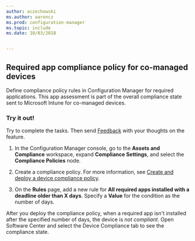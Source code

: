 ```yaml
---
author: aczechowski
ms.author: aaroncz
ms.prod: configuration-manager
ms.topic: include
ms.date: 10/03/2018


---
```


## <a name="bkmk_app-compliance"></a> Required app compliance policy for co-managed devices
<!--1358196-->

Define compliance policy rules in Configuration Manager for required applications. This app assessment is part of the overall compliance state sent to Microsoft Intune for co-managed devices.

### Try it out!

Try to complete the tasks. Then send [Feedback](/sccm/core/understand/find-help#product-feedback) with your thoughts on the feature.

1. In the Configuration Manager console, go to the **Assets and Compliance** workspace, expand **Compliance Settings**, and select the **Compliance Policies** node.  

2. Create a compliance policy. For more information, see [Create and deploy a device compliance policy](/sccm/mdm/deploy-use/create-compliance-policy).  

3. On the **Rules** page, add a new rule for **All required apps installed with a deadline older than X days**. Specify a **Value** for the condition as the number of days.  

After you deploy the compliance policy, when a required app isn't installed after the specified number of days, the device is *not compliant*. Open Software Center and select the Device Compliance tab to see the compliance state.



